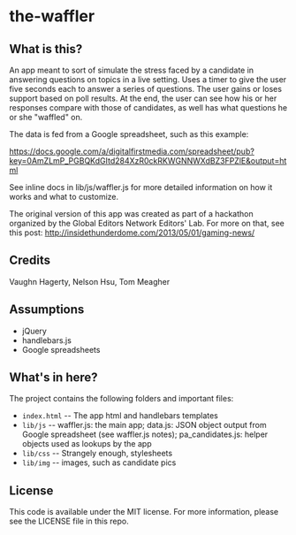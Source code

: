 the-waffler
===========

What is this?
-------------

An app meant to sort of simulate the stress faced by a candidate in answering questions on topics in a live setting. Uses a timer to give the user five seconds each to answer a series of questions. The user gains or loses support based on poll results. At the end, the user can see how his or her responses compare with those of candidates, as well has what questions he or she "waffled" on.

The data is fed from a Google spreadsheet, such as this example:

<https://docs.google.com/a/digitalfirstmedia.com/spreadsheet/pub?key=0AmZLmP_PGBQKdGItd284XzR0ckRKWGNNWXdBZ3FPZlE&output=html>

See inline docs in lib/js/waffler.js for more detailed information on how it works and what to customize.

The original version of this app was created as part of a hackathon organized by the Global Editors Network Editors' Lab. For more on that, see this post: <http://insidethunderdome.com/2013/05/01/gaming-news/>

Credits
---------

Vaughn Hagerty, Nelson Hsu, Tom Meagher

Assumptions
-----------

* jQuery
* handlebars.js
* Google spreadsheets

What's in here?
---------------

The project contains the following folders and important files:

* ``index.html`` -- The app html and handlebars templates
* ``lib/js`` -- waffler.js: the main app; data.js: JSON object output from Google spreadsheet (see waffler.js notes); pa_candidates.js: helper objects used as lookups by the app
* ``lib/css`` -- Strangely enough, stylesheets
* ``lib/img`` -- images, such as candidate pics


License
----------

This code is available under the MIT license. For more information, please see the LICENSE file in this repo.

